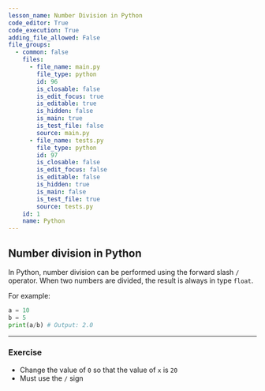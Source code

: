 ```yaml
---
lesson_name: Number Division in Python
code_editor: True
code_execution: True
adding_file_allowed: False
file_groups:
  - common: false
    files:
      - file_name: main.py
        file_type: python
        id: 96
        is_closable: false
        is_edit_focus: true
        is_editable: true
        is_hidden: false
        is_main: true
        is_test_file: false
        source: main.py
      - file_name: tests.py
        file_type: python
        id: 97
        is_closable: false
        is_edit_focus: false
        is_editable: false
        is_hidden: true
        is_main: false
        is_test_file: true
        source: tests.py
    id: 1
    name: Python
---
```


## Number division in Python

In Python, number division can be performed using the forward slash `/` operator. When two numbers are divided, the result is always in type `float`.

For example:

```python
a = 10
b = 5
print(a/b) # Output: 2.0
```

---

### Exercise

<ul>
<li id="test-1">Change the value of <code>0</code> so that the value of <code>x</code> is <code>20</code></li>
<li id="test-2">Must use the <code>/</code> sign</li>
</ul>
